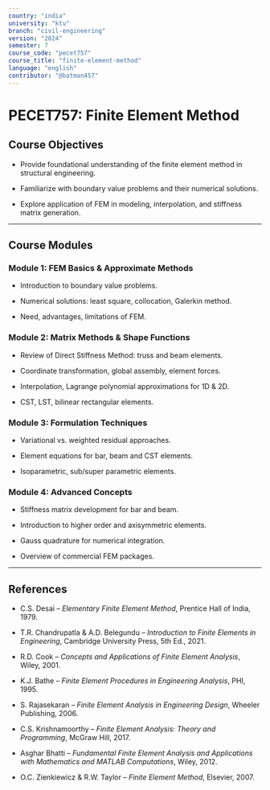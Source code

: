 ```yaml
---
country: "india"
university: "ktu"
branch: "civil-engineering"
version: "2024"
semester: 7
course_code: "pecet757"
course_title: "finite-element-method"
language: "english"
contributor: "@batman457"
---
```


# PECET757: Finite Element Method

## Course Objectives

- Provide foundational understanding of the finite element method in structural engineering.

- Familiarize with boundary value problems and their numerical solutions.

- Explore application of FEM in modeling, interpolation, and stiffness matrix generation.

---

## Course Modules

### Module 1: FEM Basics & Approximate Methods

- Introduction to boundary value problems.

- Numerical solutions: least square, collocation, Galerkin method.

- Need, advantages, limitations of FEM.

### Module 2: Matrix Methods & Shape Functions

- Review of Direct Stiffness Method: truss and beam elements.

- Coordinate transformation, global assembly, element forces.

- Interpolation, Lagrange polynomial approximations for 1D & 2D.

- CST, LST, bilinear rectangular elements.

### Module 3: Formulation Techniques

- Variational vs. weighted residual approaches.

- Element equations for bar, beam and CST elements.

- Isoparametric, sub/super parametric elements.

### Module 4: Advanced Concepts

- Stiffness matrix development for bar and beam.

- Introduction to higher order and axisymmetric elements.

- Gauss quadrature for numerical integration.

- Overview of commercial FEM packages.

---

## References

- C.S. Desai – *Elementary Finite Element Method*, Prentice Hall of India, 1979.

- T.R. Chandrupatla & A.D. Belegundu – *Introduction to Finite Elements in Engineering*, Cambridge University Press, 5th Ed., 2021.

- R.D. Cook – *Concepts and Applications of Finite Element Analysis*, Wiley, 2001.

- K.J. Bathe – *Finite Element Procedures in Engineering Analysis*, PHI, 1995.

- S. Rajasekaran – *Finite Element Analysis in Engineering Design*, Wheeler Publishing, 2006.

- C.S. Krishnamoorthy – *Finite Element Analysis: Theory and Programming*, McGraw Hill, 2017.

- Asghar Bhatti – *Fundamental Finite Element Analysis and Applications with Mathematics and MATLAB Computations*, Wiley, 2012.

- O.C. Zienkiewicz & R.W. Taylor – *Finite Element Method*, Elsevier, 2007.
